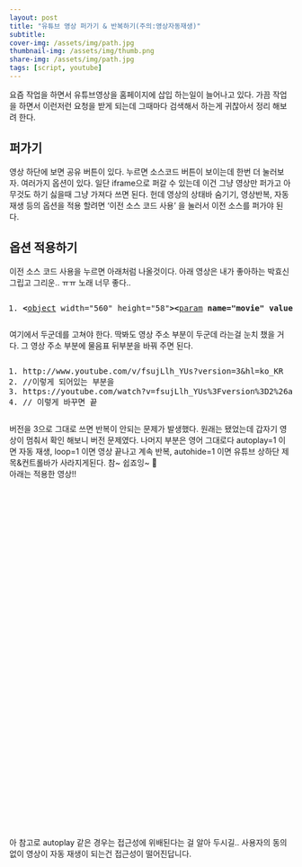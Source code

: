 ```yaml
---
layout: post
title: "유튜브 영상 퍼가기 & 반복하기(주의:영상자동재생)"
subtitle: 
cover-img: /assets/img/path.jpg
thumbnail-img: /assets/img/thumb.png
share-img: /assets/img/path.jpg
tags: [script, youtube]
---
```

<div class="entry-content">
    <p>요즘 작업을 하면서 유튜브영상을 홈페이지에 삽입 하는일이 늘어나고 있다. 가끔 작업을 하면서 이런저런 요청을 받게 되는데 그때마다 검색해서 하는게 귀찮아서 정리 해보려 한다.</p>
    <h2>퍼가기</h2>
    <p>영상 하단에 보면 공유 버튼이 있다. 누르면 소스코드 버튼이 보이는데 한번 더 눌러보자. 여러가지 옵션이 있다. 일단 iframe으로 퍼갈 수 있는데 이건 그냥 영상만 퍼가고 아무것도 하기 싫을때 그냥 가져다 쓰면 된다. 헌데 영상의 상태바 숨기기, 영상반복, 자동재생 등의 옵션을 적용 할려면 ‘이전 소스 코드 사용’ 을 눌러서 이전 소스를 퍼가야 된다.<span id="more-222"></span></p>
    <h2>옵션 적용하기</h2>
    <p>이전 소스 코드 사용을 누르면 아래처럼 나올것이다. 아래 영상은 내가 좋아하는 박효신 그립고 그리운.. ㅠㅠ 노래 너무 좋다..</p>
    <pre class="html cH_kip"><ol><li class="odd"><span><b class="embed">&lt;</b><a href="http://tranbot.net/html5/the-iframe-element.html#the-object-element" class="embed">object</a> width="560" height="58"<b class="embed">&gt;</b><b class="text">&lt;</b><a href="http://tranbot.net/html5/the-iframe-element.html#the-param-element" class="text">param</a> <b class="text">name="movie"</b> <b class="text">value="http://www.youtube.com/v/fsujLlh_YUs?version=3&amp;hl=ko_KR"</b><b class="text">&gt;</b><b class="text">&lt;/param</b><b class="text">&gt;</b><b class="text">&lt;</b><a href="http://tranbot.net/html5/the-iframe-element.html#the-param-element" class="text">param</a> <b class="text">name="allowFullScreen"</b> <b class="text">value="true"</b><b class="text">&gt;</b><b class="text">&lt;/param</b><b class="text">&gt;</b><b class="text">&lt;</b><a href="http://tranbot.net/html5/the-iframe-element.html#the-param-element" class="text">param</a> <b class="text">name="allowscriptaccess"</b> <b class="text">value="always"</b><b class="text">&gt;</b><b class="text">&lt;/param</b><b class="text">&gt;</b><b class="embed">&lt;</b><a href="http://tranbot.net/html5/the-iframe-element.html#the-embed-element" class="embed">embed</a> <b class="embed">src="http://www.youtube.com/v/fsujLlh_YUs?version=3&amp;hl=ko_KR"</b> type="application/x-shockwave-flash" width="560" height="315" allowscriptaccess="always" allowfullscreen="true"<b class="embed">&gt;</b><b class="embed">&lt;/embed</b><b class="embed">&gt;</b><b class="embed">&lt;/object</b><b class="embed">&gt;</b></span></li></ol></pre>
    <p>여기에서 두군데를 고쳐야 한다. 딱봐도 영상 주소 부분이 두군데 라는걸 눈치 챘을 거다. 그 영상 주소 부분에 물음표 뒤부분을 바꿔 주면 된다.</p>
    <pre class="html cH_kip"><ol><li class="odd"><span>http://www.youtube.com/v/fsujLlh_YUs?version=3&amp;hl=ko_KR</span></li><li class="even"><span>//이렇게 되어있는 부분을</span></li><li class="odd"><span>https://youtube.com/watch?v=fsujLlh_YUs%3Fversion%3D2%26autoplay%3D1%26loop%3D1%26autohide%3D1</span></li><li class="even"><span>// 이렇게 바꾸면 끝</span></li></ol></pre>
    <p>버전을 3으로 그대로 쓰면 반복이 안되는 문제가 발생했다. 원래는 됐었는데 갑자기 영상이 멈춰서 확인 해보니 버전 문제였다. 나머지 부분은 영어 그대로다 autoplay=1 이면 자동 재생, loop=1 이면 영상 끝나고 계속 반복, autohide=1 이면 유튜브 상하단 제목&amp;컨트롤바가 사라지게된다. 참~ 쉽죠잉~ 🙂<br>아래는 적용한 영상!!</p>
    <p><div class="fluid-width-video-wrapper" style="padding-top: 58%;"><object id="fitvid349217"><param name="movie" value="http://www.youtube.com/v/fsujLlh_YUs?version=2&amp;autoplay=1&amp;loop=1&amp;autohide=1"><param name="allowFullScreen" value="true"><param name="allowscriptaccess" value="always"><embed src="http://www.youtube.com/v/fsujLlh_YUs?version=2&amp;autoplay=1&amp;loop=1&amp;autohide=1" type="application/x-shockwave-flash" width="100%" height="315" allowscriptaccess="always" allowfullscreen="true"></object></div></p>
    <p>아 참고로 autoplay 같은 경우는 접근성에 위배된다는 걸 알아 두시길.. 사용자의 동의 없이 영상이 자동 재생이 되는건 접근성이 떨어진답니다.</p>
</div>